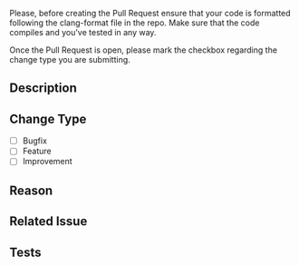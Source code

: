 Please, before creating the Pull Request ensure that your code is formatted following the clang-format file in the repo. Make sure that the code compiles and you've tested in any way.

Once the Pull Request is open, please mark the checkbox regarding the change type you are submitting.

## Description
<!--- Provide a short description of what has been changed and which area does it affect --->

## Change Type

- [ ] Bugfix
- [ ] Feature
- [ ] Improvement

## Reason
<!--- Provide a reason why this change was made.--->

## Related Issue
<!--- Is this Pull Request related with an existing issue on GitQlient? If so, please provide the number starting with # (e.g. #20). --->

## Tests
<!--- How have you tested your change? --->
